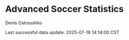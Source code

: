 # Advanced Soccer Statistics
Denis Ostroushko

<!-- gfm -->

Last successful data update: 2025-07-19 14:14:00 CST

